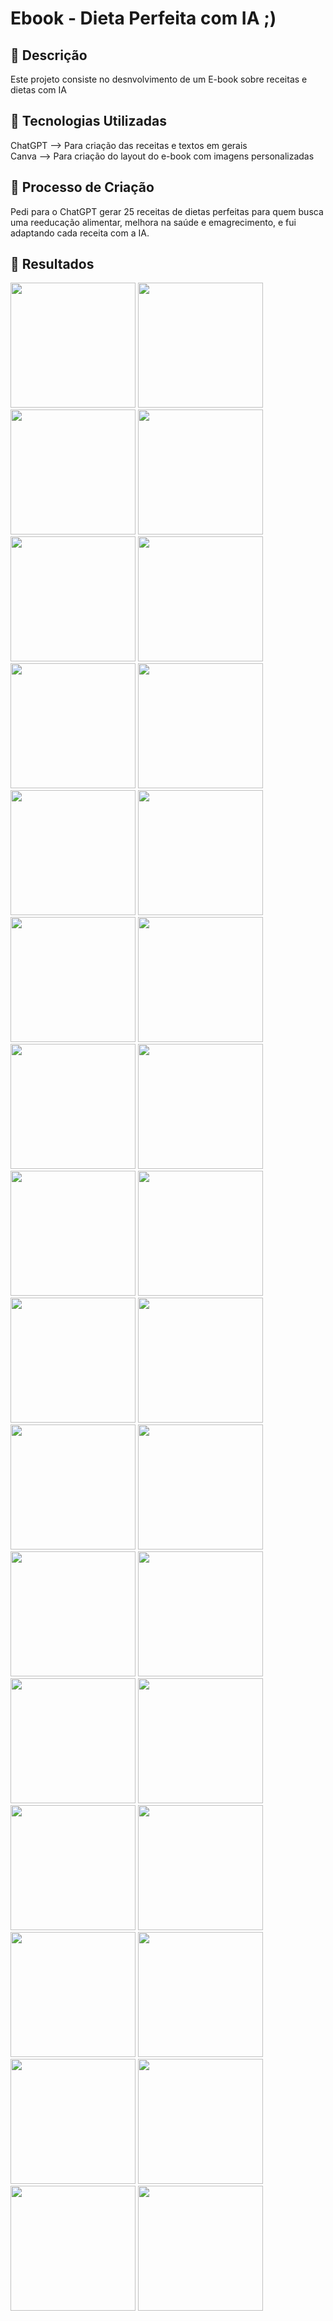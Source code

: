 # Ebook - Dieta Perfeita com IA ;)

## 📒 Descrição
Este projeto consiste no desnvolvimento de um E-book sobre receitas e dietas com IA

## 🤖 Tecnologias Utilizadas
ChatGPT --> Para criação das receitas e textos em gerais <br>
Canva --> Para criação do layout do e-book com imagens personalizadas

## 🧐 Processo de Criação
Pedi para o ChatGPT gerar 25 receitas de dietas perfeitas para quem busca uma reeducação alimentar, melhora na saúde e emagrecimento, e fui adaptando cada receita com a IA.

## 🚀 Resultados
<p float="left">
  <img src="https://github.com/tonzinho-martins/lab-natty-or-not/blob/main/1.png" width="200" />
  <img src="https://github.com/tonzinho-martins/lab-natty-or-not/blob/main/2.png" width="200" />
  <img src="https://github.com/tonzinho-martins/lab-natty-or-not/blob/main/3.png" width="200" />
  <img src="https://github.com/tonzinho-martins/lab-natty-or-not/blob/main/4.png" width="200" />
  <img src="https://github.com/tonzinho-martins/lab-natty-or-not/blob/main/5.png" width="200" />
  <img src="https://github.com/tonzinho-martins/lab-natty-or-not/blob/main/6.png" width="200" />
  <img src="https://github.com/tonzinho-martins/lab-natty-or-not/blob/main/7.png" width="200" />
  <img src="https://github.com/tonzinho-martins/lab-natty-or-not/blob/main/8.png" width="200" />
  <img src="https://github.com/tonzinho-martins/lab-natty-or-not/blob/main/9.png" width="200" />
  <img src="https://github.com/tonzinho-martins/lab-natty-or-not/blob/main/10.png" width="200" />
  <img src="https://github.com/tonzinho-martins/lab-natty-or-not/blob/main/11.png" width="200" />
  <img src="https://github.com/tonzinho-martins/lab-natty-or-not/blob/main/12.png" width="200" />
  <img src="https://github.com/tonzinho-martins/lab-natty-or-not/blob/main/13.png" width="200" />
  <img src="https://github.com/tonzinho-martins/lab-natty-or-not/blob/main/14.png" width="200" />
  <img src="https://github.com/tonzinho-martins/lab-natty-or-not/blob/main/15.png" width="200" />
  <img src="https://github.com/tonzinho-martins/lab-natty-or-not/blob/main/16.png" width="200" />
  <img src="https://github.com/tonzinho-martins/lab-natty-or-not/blob/main/17.png" width="200" />
  <img src="https://github.com/tonzinho-martins/lab-natty-or-not/blob/main/18.png" width="200" />
  <img src="https://github.com/tonzinho-martins/lab-natty-or-not/blob/main/19.png" width="200" />
  <img src="https://github.com/tonzinho-martins/lab-natty-or-not/blob/main/20.png" width="200" />
  <img src="https://github.com/tonzinho-martins/lab-natty-or-not/blob/main/21.png" width="200" />
  <img src="https://github.com/tonzinho-martins/lab-natty-or-not/blob/main/22.png" width="200" />
  <img src="https://github.com/tonzinho-martins/lab-natty-or-not/blob/main/23.png" width="200" />
  <img src="https://github.com/tonzinho-martins/lab-natty-or-not/blob/main/24.png" width="200" />
  <img src="https://github.com/tonzinho-martins/lab-natty-or-not/blob/main/25.png" width="200" />
  <img src="https://github.com/tonzinho-martins/lab-natty-or-not/blob/main/26.png" width="200" />
  <img src="https://github.com/tonzinho-martins/lab-natty-or-not/blob/main/27.png" width="200" />
  <img src="https://github.com/tonzinho-martins/lab-natty-or-not/blob/main/28.png" width="200" />
  <img src="https://github.com/tonzinho-martins/lab-natty-or-not/blob/main/29.png" width="200" />
  <img src="https://github.com/tonzinho-martins/lab-natty-or-not/blob/main/30.png" width="200" />
  <img src="https://github.com/tonzinho-martins/lab-natty-or-not/blob/main/31.png" width="200" />
  <img src="https://github.com/tonzinho-martins/lab-natty-or-not/blob/main/32.png" width="200" />
</p>

